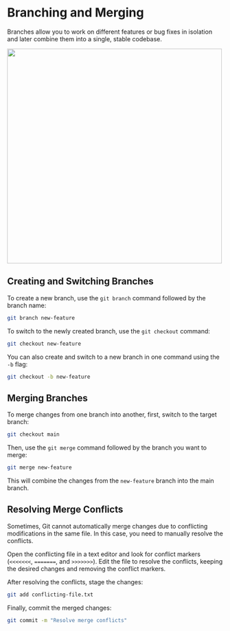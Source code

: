 
# Branching and Merging

Branches allow you to work on different features or bug fixes in isolation and later combine them into a single, stable codebase.

<img src="../images/branch.png" alt="" style="width: 500px;"/>

## Creating and Switching Branches

To create a new branch, use the `git branch` command followed by the branch name:

```bash
git branch new-feature
```

To switch to the newly created branch, use the `git checkout` command:

```bash
git checkout new-feature
```

You can also create and switch to a new branch in one command using the `-b` flag:
```bash
git checkout -b new-feature
```

## Merging Branches

To merge changes from one branch into another, first, switch to the target branch:

```bash
git checkout main
```

Then, use the `git merge` command followed by the branch you want to merge:

```bash
git merge new-feature
```

This will combine the changes from the `new-feature` branch into the main branch.

## Resolving Merge Conflicts

Sometimes, Git cannot automatically merge changes due to conflicting modifications in the same file. In this case, you need to manually resolve the conflicts.

Open the conflicting file in a text editor and look for conflict markers (`<<<<<<<`, `=======`, and `>>>>>>>`). Edit the file to resolve the conflicts, keeping the desired changes and removing the conflict markers.

After resolving the conflicts, stage the changes:

```bash
git add conflicting-file.txt
```

Finally, commit the merged changes:

```bash
git commit -m "Resolve merge conflicts"
```
